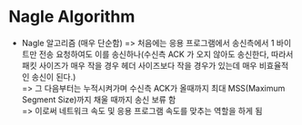 # Nagle Algorithm

* Nagle 알고리즘 (매우 단순함)
=> 처음에는 응용 프로그램에서 송신측에서 1 바이트만 전송 요청하여도 이를 송신하나(수신측 ACK 가 오지 않아도 송신한다, 따라서 패킷 사이즈가 매우 작을 경우 헤더 사이즈보다 작을 경우가 있는데
매우 비효율적인 송신이 된다.)   
=> 그 다음부터는 누적시켜가며 수신측 ACK가 올때까지 최대 MSS(Maximum Segment Size)까지 채울 때까지 송신 보류 함   
=> 이로써 네트워크 속도 및 응용 프로그램 속도를 맞추는 역할을 하게 됨   
